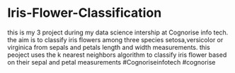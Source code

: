 # Iris-Flower-Classification
this is my 3 project during my data science intership at Cognorise info tech.
the aim is to classify  iris flowers among three species setosa,versicolor or virginica from sepals and petals
length and width measurements. this peoject uses the k nearest neighbors algorithm to classify iris flower based on their sepal and petal measurements 
#Cognoriseinfotech #cognorise 
